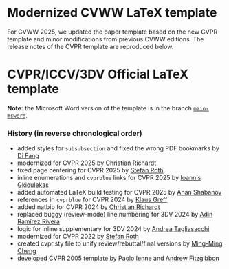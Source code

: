 # Modernized CVWW LaTeX template

For CVWW 2025, we updated the paper template based on the new CVPR template and minor modifications from previous CVWW editions.
The release notes of the CVPR template are reproduced below.


# CVPR/ICCV/3DV Official LaTeX template 

**Note:** the Microsoft Word version of the template is in the branch [`main-msword`](https://github.com/cvpr-org/author-kit/tree/main-msword).

### History (in reverse chronological order)

- added styles for `subsubsection` and fixed the wrong PDF bookmarks by [Di Fang](https://github.com/fang-d)
- modernized for CVPR 2025 by [Christian Richardt](https://richardt.name/)
- fixed page centering for CVPR 2025 by [Stefan Roth](mailto:stefan.roth@NOSPAMtu-darmstadt.de)
- inline enumerations and `cvprblue` links for CVPR 2025 by [Ioannis Gkioulekas
](https://www.cs.cmu.edu/~igkioule/)
- added automated LaTeX build testing for CVPR 2025 by [Ahan Shabanov](https://ahanio.github.io)
- references in `cvprblue` for CVPR 2024 by [Klaus Greff](https://github.com/Qwlouse) 
- added natbib for CVPR 2024 by [Christian Richardt](https://richardt.name/)
- replaced buggy (review-mode) line numbering for 3DV 2024 by [Adín Ramírez Rivera
](https://openreview.net/profile?id=~Ad%C3%ADn_Ram%C3%ADrez_Rivera1)
- logic for inline supplementary for 3DV 2024 by [Andrea Tagliasacchi](https://taiya.github.io) 
- modernized for CVPR 2022 by [Stefan Roth](mailto:stefan.roth@NOSPAMtu-darmstadt.de)
- created cvpr.sty file to unify review/rebuttal/final versions by [Ming-Ming Cheng](https://github.com/MCG-NKU/CVPR_Template)
- developed CVPR 2005 template  by [Paolo Ienne](mailto:Paolo.Ienne@di.epfl.ch) and [Andrew Fitzgibbon](mailto:awf@acm.org)
